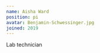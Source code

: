 ```yaml
---
name: Aisha Ward
position: pi
avatar: Benjamin-Schwessinger.jpg
joined: 2019
---
```


Lab technician
